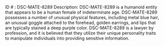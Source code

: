 ID # : DSC-MATE-8289
Description: DSC-MATE-8289 is a humanoid entity that appears to be a human female of indeterminate age. DSC-MATE-8289 possesses a number of unusual physical features, including metal blue hair, an unusual goggle attached to the forehead, golden earrings, and lips that are typically stained a deep purple color. DSC-MATE-8289 is a lawyer by profession, and it is believed that they utilize their unique personality traits to manipulate individuals into providing sensitive information.